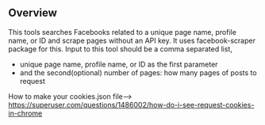 ## Overview
This tools searches Facebooks related to a unique page name, profile name, or ID
and scrape pages without an API key. It uses facebook-scraper package for this.
Input to this tool should be a comma separated list,
 - unique page name, profile name, or ID as the first parameter
 - and the second(optional) number of pages: how many pages of posts to request
 
  How to make your cookies.json file--> https://superuser.com/questions/1486002/how-do-i-see-request-cookies-in-chrome

